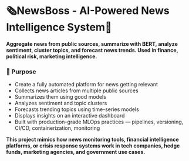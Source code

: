 # 🗞️NewsBoss - AI-Powered News Intelligence System📰

#### Aggregate news from public sources, summarize with BERT, analyze sentiment, cluster topics, and forecast news trends. Used in finance, political risk, marketing intelligence.

### 🎯 Purpose
- Create a fully automated platform for news getting relevant
- Collects news articles from multiple public sources
- Summarizes them using good models
- Analyzes sentiment and topic clusters
- Forecasts trending topics using time-series models
- Displays insights on an interactive dashboard
- Built with production-grade MLOps practices — pipelines, versioning, CI/CD, containerization, monitoring

**This project mimics how news monitoring tools, financial intelligence platforms, or crisis response systems work in tech companies, hedge funds, marketing agencies, and government use cases.**

